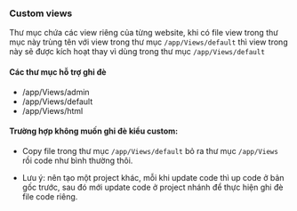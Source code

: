 ### Custom views
Thư mục chứa các view riêng của từng website, khi có file view trong thư mục này trùng tên với view trong thư mục `/app/Views/default` thì view trong này sẽ được kích hoạt thay vì dùng trong thư mục `/app/Views/default`

#### Các thư mục hỗ trợ ghi đè
- /app/Views/admin
- /app/Views/default
- /app/Views/html

#### Trường hợp không muốn ghi đè kiểu custom:
- Copy file trong thư mục `/app/Views/default` bỏ ra thư mục `/app/Views` rồi code như bình thường thôi.

* Lưu ý: nên tạo một project khác, mỗi khi update code thì up code ở bản gốc trước, sau đó mới update code ở project nhánh để thực hiện ghi đè file code riêng.
